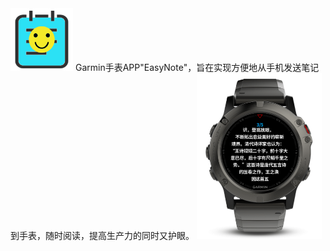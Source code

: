 <img src="https://raw.githubusercontent.com/congzhou09/EasyNote/HEAD/snapshot/cover.png" width="100" />
Garmin手表APP"EasyNote"，旨在实现方便地从手机发送笔记到手表，随时阅读，提高生产力的同时又护眼。
<img src="https://raw.githubusercontent.com/congzhou09/EasyNote/HEAD/snapshot/2.png" width="200" />